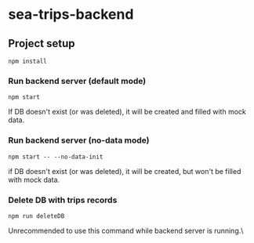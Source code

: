 # sea-trips-backend

## Project setup
```
npm install
```

### Run backend server (default mode)
```
npm start
```
If DB doesn't exist (or was deleted), it will be created and filled with mock data.

### Run backend server (no-data mode)
```
npm start -- --no-data-init
```
if DB doesn't exist (or was deleted), it will be created, but won't be filled with mock data.

### Delete DB with trips records
```
npm run deleteDB
```
Unrecommended to use this command while backend server is running.\
